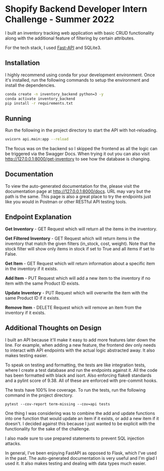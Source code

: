 # Shopify Backend Developer Intern Challenge - Summer 2022

I built an inventory tracking web application with basic CRUD functionality
along with the additional feature of filtering by certain attributes.

For the tech stack, I used [Fast-API](https://fastapi.tiangolo.com/) and SQLite3.

## Installation

I highly recommend using conda for your development environment. Once it's
installed, run the following commands to setup the environment and install the
dependencies.

```bash
conda create -n inventory_backend python=3 -y
conda activate inventory_backend
pip install -r requirements.txt
```

## Running

Run the following in the project directory to start the API with hot-reloading.

```bash
uvicorn api.main:app --reload
```

The focus was on the backend so I skipped the frontend as all the logic can be triggered via the Swagger Docs. When trying it out you can also visit http://127.0.0.1:8000/get-inventory to see how the database is changing.

## Documentation

To view the auto-generated documentation for the, please visit the documentation page at http://127.0.0.1:8000/docs. URL may vary but the path is the same. This page is also a great place to try the endpoints just like you would in Postman or other RESTful API testing tools.

## Endpoint Explanation

**Get Inventory** - GET Request which will return all the items in the inventory.

**Get Filtered Inventory** - GET Request which will return items in the inventory that
match the given filters (in_stock, cost, weight). Note that the stock filter will show only items in stock if set to True and all items if set to False.

**Get Item** - GET Request which will return information about a specific item in the inventory if it exists.

**Add Item** - PUT Request which will add a new item to the inventory if no item with
the same Product ID exists.

**Update Inventory** - PUT Request which will overwrite the item with the same Product ID if it exists.

**Remove Item** - DELETE Request which will remove an item from the inventory if it exists.

## Additional Thoughts on Design

I built an API because it'll make it easy to add more features later down the line. For example, when adding a new feature, the frontend dev only needs to interact with API endpoints with the actual logic abstracted away. It also makes testing easier.

To speak on testing and formatting, the tests are like integration tests, where I create a test database and run the endpoints against it. All the code has been formatted with black and isort. Also enforcing flake8 standards and a pylint score of 9.38. All of these are enforced with pre-commit hooks.

The tests have 100% line coverage. To run the tests, run the following command in the project directory.

`pytest --cov-report term-missing --cov=api tests`

One thing I was considering was to combine the add and update functions into one function that would update an item if it exists, or add a new item if it doesn't. I decided against this because I just wanted to be explicit with the functionality for the sake of the challenge.

I also made sure to use prepared statements to prevent SQL injection attacks.

In general, I've been enjoying FastAPI as opposed to Flask, which I've used in the past. The auto-generated documentation is very useful and I'm glad I used it. It also makes testing and dealing with data types much easier.
